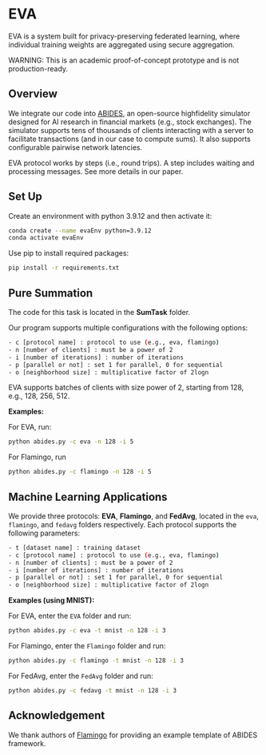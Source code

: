 # EVA

EVA is a system built for privacy-preserving federated learning, where individual training weights are aggregated using secure aggregation. 

WARNING: This is an academic proof-of-concept prototype and is not production-ready.

## Overview
We integrate our code into [ABIDES](https://github.com/jpmorganchase/abides-jpmc-public), an open-source highfidelity simulator designed for AI research in financial markets (e.g., stock exchanges). 
The simulator supports tens of thousands of clients interacting with a server to facilitate transactions (and in our case to compute sums). 
It also supports configurable pairwise network latencies.

EVA protocol works by steps (i.e., round trips). 
A step includes waiting and processing messages. 
See more details in our paper.

## Set Up
Create an environment with python 3.9.12 and then activate it:
```bash
conda create --name evaEnv python=3.9.12
conda activate evaEnv
```
Use pip to install required packages:
```bash
pip install -r requirements.txt
```

## Pure Summation
The code for this task is located in the **SumTask** folder.

Our program supports multiple configurations with the following options:
```bash
- c [protocol name] : protocol to use (e.g., eva, flamingo)  
- n [number of clients] : must be a power of 2  
- i [number of iterations] : number of iterations  
- p [parallel or not] : set 1 for parallel, 0 for sequential  
- o [neighborhood size] : multiplicative factor of 2logn  
```
EVA supports batches of clients with size power of 2, starting from 128,
e.g., 128, 256, 512.

**Examples:**

For EVA, run:
```bash
python abides.py -c eva -n 128 -i 5
```
For Flamingo, run
```bash
python abides.py -c flamingo -n 128 -i 5
```


##  Machine Learning Applications
We provide three protocols: **EVA**, **Flamingo**, and **FedAvg**, located in the `eva`, `flamingo`, and `fedavg` folders respectively.
Each protocol supports the following parameters:
```bash
- t [dataset name] : training dataset  
- c [protocol name] : protocol to use (e.g., eva, flamingo)  
- n [number of clients] : must be a power of 2  
- i [number of iterations] : number of iterations  
- p [parallel or not] : set 1 for parallel, 0 for sequential  
- o [neighborhood size] : multiplicative factor of 2logn
```
**Examples (using MNIST):**

For EVA, enter the `EVA` folder and run:
```bash
python abides.py -c eva -t mnist -n 128 -i 3
```
For Flamingo, enter the `Flamingo` folder and run:
```bash
python abides.py -c flamingo -t mnist -n 128 -i 3
```
For FedAvg, enter the `FedAvg` folder and run:
```bash
python abides.py -c fedavg -t mnist -n 128 -i 3
```
## Acknowledgement
We thank authors of [Flamingo](https://github.com/eniac/flamingo) for providing an example template of ABIDES framework.

